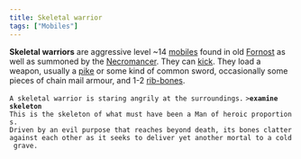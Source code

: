 ```yaml
---
title: Skeletal warrior
tags: ["Mobiles"]
---
```

**Skeletal warriors** are aggressive level ~14
[mobiles](mobile "wikilink") found in old [Fornost](Fornost "wikilink")
as well as summoned by the
[Necromancer](Super_Mobile#Necromancer "wikilink"). They can
[kick](kick "wikilink"). They load a weapon, usually a
[pike](pike "wikilink") or some kind of common sword, occasionally some
pieces of chain mail armour, and 1-2
[rib-bones](rib-bone_of_a_skeleton "wikilink").

`A skeletal warrior is staring angrily at the surroundings.`
`>`**`examine skeleton`**
`This is the skeleton of what must have been a Man of heroic proportions.`
`Driven by an evil purpose that reaches beyond death, its bones clatter`
`against each other as it seeks to deliver yet another mortal to a cold grave.`
